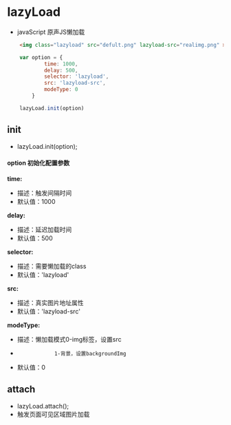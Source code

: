 # lazyLoad

* javaScript 原声JS懒加载

```html
    <img class="lazyload" src="defult.png" lazyload-src="realimg.png" >
```

```javascript  
    var option = {
            time: 1000,
            delay: 500,
            selector: 'lazyload',
            src: 'lazyload-src',
            modeType: 0
        }

    lazyLoad.init(option)
```
                
## init
* lazyLoad.init(option);
#### option 初始化配置参数
**time:**

* 描述：触发间隔时间
* 默认值：1000

**delay:** 

* 描述：延迟加载时间
* 默认值：500

**selector:** 

* 描述：需要懒加载的class
* 默认值：'lazyload'

**src:** 

* 描述：真实图片地址属性
* 默认值：'lazyload-src'

**modeType:** 

* 描述：懒加载模式0-img标签，设置src
*                 1-背景，设置backgroundImg
* 默认值：0



## attach
* lazyLoad.attach();
* 触发页面可见区域图片加载

